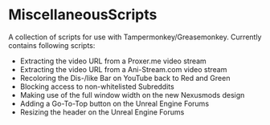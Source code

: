 # MiscellaneousScripts
A collection of scripts for use with Tampermonkey/Greasemonkey.
Currently contains following scripts:
  - Extracting the video URL from a Proxer.me video stream
  - Extracting the video URL from a Ani-Stream.com  video stream
  - Recoloring the Dis-/like Bar on YouTube back to Red and Green
  - Blocking access to non-whitelisted Subreddits
  - Making use of the full window width on the new Nexusmods design
  - Adding a Go-To-Top button on the Unreal Engine Forums
  - Resizing the header on the Unreal Engine Forums
